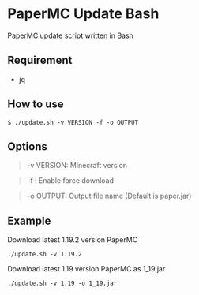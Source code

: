 # PaperMC Update Bash

PaperMC update script written in Bash

## Requirement
* jq

## How to use
```
$ ./update.sh -v VERSION -f -o OUTPUT
```

## Options
> -v VERSION: Minecraft version

> -f : Enable force download

> -o OUTPUT: Output file name (Default is paper.jar)

## Example
Download latest 1.19.2 version PaperMC
```
./update.sh -v 1.19.2
```

Download latest 1.19 version PaperMC as 1_19.jar
```
./update.sh -v 1.19 -o 1_19.jar
```


